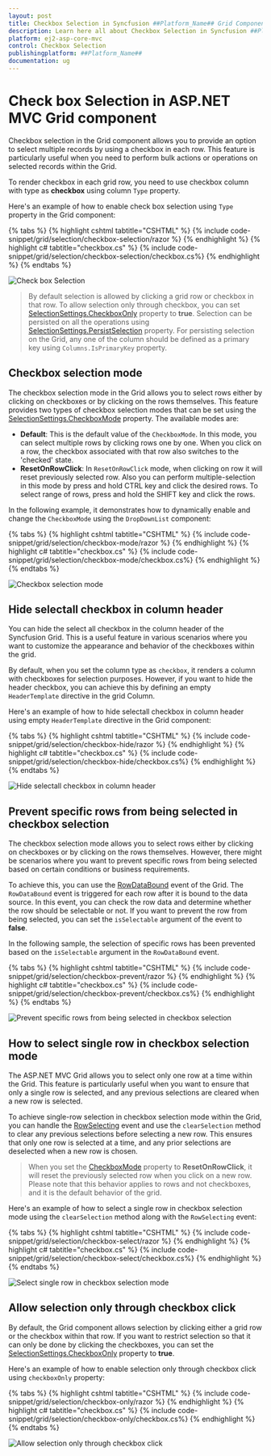 ```yaml
---
layout: post
title: Checkbox Selection in Syncfusion ##Platform_Name## Grid Component
description: Learn here all about Checkbox Selection in Syncfusion ##Platform_Name## Grid component of Syncfusion Essential JS 2 and more.
platform: ej2-asp-core-mvc
control: Checkbox Selection
publishingplatform: ##Platform_Name##
documentation: ug
---
```


# Check box Selection in ASP.NET MVC Grid component

Checkbox selection in the Grid component allows you to provide an option to select multiple records by using a checkbox in each row. This feature is particularly useful when you need to perform bulk actions or operations on selected records within the Grid.

To render checkbox in each grid row, you need to use checkbox column with type as **checkbox** using column `Type` property.

Here's an example of how to enable check box selection using `Type` property in the Grid component:

{% tabs %}
{% highlight cshtml tabtitle="CSHTML" %}
{% include code-snippet/grid/selection/checkbox-selection/razor %}
{% endhighlight %}
{% highlight c# tabtitle="checkbox.cs" %}
{% include code-snippet/grid/selection/checkbox-selection/checkbox.cs%}
{% endhighlight %}
{% endtabs %}

![Check box Selection](../images/selection/check-selection.png)

> By default selection is allowed by clicking a grid row or checkbox in that row. To allow selection only through checkbox, you can set [SelectionSettings.CheckboxOnly](https://help.syncfusion.com/cr/aspnetmvc-js2/Syncfusion.EJ2.Grids.GridSelectionSettings.html#Syncfusion_EJ2_Grids_GridSelectionSettings_CheckboxOnly) property to **true**.
> Selection can be persisted on all the operations using [SelectionSettings.PersistSelection](https://help.syncfusion.com/cr/aspnetmvc-js2/Syncfusion.EJ2.Grids.GridSelectionSettings.html#Syncfusion_EJ2_Grids_GridSelectionSettings_PersistSelection) property. For persisting selection on the Grid, any one of the column should be defined as a primary key using `Columns.IsPrimaryKey` property.

## Checkbox selection mode

The checkbox selection mode in the Grid allows you to select rows either by clicking on checkboxes or by clicking on the rows themselves. This feature provides two types of checkbox selection modes that can be set using the [SelectionSettings.CheckboxMode](https://help.syncfusion.com/cr/aspnetmvc-js2/Syncfusion.EJ2.Grids.GridSelectionSettings.html#Syncfusion_EJ2_Grids_GridSelectionSettings_CheckboxMode) property. The available modes are:

* **Default**: This is the default value of the `CheckboxMode`. In this mode, you can select multiple rows by clicking rows one by one. When you click on a row, the checkbox associated with that row also switches to the 'checked' state.
* **ResetOnRowClick**: In `ResetOnRowClick` mode, when clicking on row it will reset previously selected row. Also you can perform multiple-selection in this mode by press and hold CTRL key and click the desired rows. To select range of rows, press and hold the SHIFT key and click the rows.

In the following example, it demonstrates how to dynamically enable and change the `CheckboxMode` using the `DropDownList` component:

{% tabs %}
{% highlight cshtml tabtitle="CSHTML" %}
{% include code-snippet/grid/selection/checkbox-mode/razor %}
{% endhighlight %}
{% highlight c# tabtitle="checkbox.cs" %}
{% include code-snippet/grid/selection/checkbox-mode/checkbox.cs%}
{% endhighlight %}
{% endtabs %}

![Checkbox selection mode](../images/selection/checkbox-mode.gif)

## Hide selectall checkbox in column header

You can hide the select all checkbox in the column header of the Syncfusion Grid. This is a useful feature in various scenarios where you want to customize the appearance and behavior of the checkboxes within the grid.

By default, when you set the column type as `checkbox`, it renders a column with checkboxes for selection purposes. However, if you want to hide the header checkbox, you can achieve this by defining an empty `HeaderTemplate` directive in the grid Column.

Here's an example of how to hide selectall checkbox in column header using empty `HeaderTemplate` directive in the Grid component:

{% tabs %}
{% highlight cshtml tabtitle="CSHTML" %}
{% include code-snippet/grid/selection/checkbox-hide/razor %}
{% endhighlight %}
{% highlight c# tabtitle="checkbox.cs" %}
{% include code-snippet/grid/selection/checkbox-hide/checkbox.cs%}
{% endhighlight %}
{% endtabs %}

![Hide selectall checkbox in column header](../images/selection/checkbox-hide.png)

## Prevent specific rows from being selected in checkbox selection

The checkbox selection mode allows you to select rows either by clicking on checkboxes or by clicking on the rows themselves. However, there might be scenarios where you want to prevent specific rows from being selected based on certain conditions or business requirements.

To achieve this, you can use the [RowDataBound](https://help.syncfusion.com/cr/aspnetmvc-js2/Syncfusion.EJ2.Grids.Grid.html#Syncfusion_EJ2_Grids_Grid_RowDataBound) event of the Grid. The `RowDataBound` event is triggered for each row after it is bound to the data source. In this event, you can check the row data and determine whether the row should be selectable or not. If you want to prevent the row from being selected, you can set the `isSelectable` argument of the event to **false**.

In the following sample, the selection of specific rows has been prevented based on the `isSelectable` argument in the `RowDataBound` event.

{% tabs %}
{% highlight cshtml tabtitle="CSHTML" %}
{% include code-snippet/grid/selection/checkbox-prevent/razor %}
{% endhighlight %}
{% highlight c# tabtitle="checkbox.cs" %}
{% include code-snippet/grid/selection/checkbox-prevent/checkbox.cs%}
{% endhighlight %}
{% endtabs %}

![Prevent specific rows from being selected in checkbox selection](../images/selection/checkbox-prevent.gif)

## How to select single row in checkbox selection mode

The ASP.NET MVC Grid allows you to select only one row at a time within the Grid. This feature is particularly useful when you want to ensure that only a single row is selected, and any previous selections are cleared when a new row is selected.

To achieve single-row selection in checkbox selection mode within the Grid, you can handle the [RowSelecting](https://help.syncfusion.com/cr/aspnetmvc-js2/Syncfusion.EJ2.Grids.Grid.html#Syncfusion_EJ2_Grids_Grid_RowSelecting) event and use the `clearSelection` method to clear any previous selections before selecting a new row. This ensures that only one row is selected at a time, and any prior selections are deselected when a new row is chosen.

> When you set the [CheckboxMode](https://help.syncfusion.com/cr/aspnetmvc-js2/Syncfusion.EJ2.Grids.GridSelectionSettings.html#Syncfusion_EJ2_Grids_GridSelectionSettings_CheckboxMode) property to **ResetOnRowClick**, it will reset the previously selected row when you click on a new row. Please note that this behavior applies to rows and not checkboxes, and it is the default behavior of the grid.

Here's an example of how to select a single row in checkbox selection mode using the `clearSelection` method along with the `RowSelecting` event:

{% tabs %}
{% highlight cshtml tabtitle="CSHTML" %}
{% include code-snippet/grid/selection/checkbox-select/razor %}
{% endhighlight %}
{% highlight c# tabtitle="checkbox.cs" %}
{% include code-snippet/grid/selection/checkbox-select/checkbox.cs%}
{% endhighlight %}
{% endtabs %}

![Select single row in checkbox selection mode](../images/selection/checkbox-single-click.gif)

## Allow selection only through checkbox click

By default, the Grid component allows selection by clicking either a grid row or the checkbox within that row. If you want to restrict selection so that it can only be done by clicking the checkboxes, you can set the [SelectionSettings.CheckboxOnly](https://help.syncfusion.com/cr/aspnetmvc-js2/Syncfusion.EJ2.Grids.GridSelectionSettings.html#Syncfusion_EJ2_Grids_GridSelectionSettings_CheckboxOnly) property to **true**.

Here's an example of how to enable selection only through checkbox click using `checkboxOnly` property:
 
{% tabs %}
{% highlight cshtml tabtitle="CSHTML" %}
{% include code-snippet/grid/selection/checkbox-only/razor %}
{% endhighlight %}
{% highlight c# tabtitle="checkbox.cs" %}
{% include code-snippet/grid/selection/checkbox-only/checkbox.cs%}
{% endhighlight %}
{% endtabs %}

![Allow selection only through checkbox click](../images/selection/checkbox-checkonly.gif)